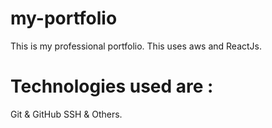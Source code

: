 # my-portfolio
This is my professional portfolio. This uses aws and ReactJs.

# Technologies used are :
Git & GitHub
SSH & Others.
